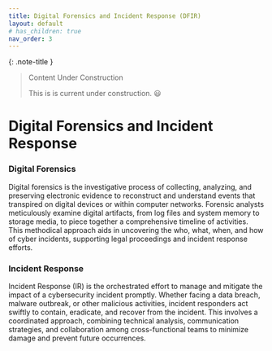 ```yaml
---
title: Digital Forensics and Incident Response (DFIR)
layout: default
# has_children: true
nav_order: 3
---
```


{: .note-title }
> Content Under Construction
>
> This is is current under construction. 😃

# Digital Forensics and Incident Response

### Digital Forensics

Digital forensics is the investigative process of collecting, analyzing, and preserving electronic evidence to reconstruct and understand events that transpired on digital devices or within computer networks. Forensic analysts meticulously examine digital artifacts, from log files and system memory to storage media, to piece together a comprehensive timeline of activities. This methodical approach aids in uncovering the who, what, when, and how of cyber incidents, supporting legal proceedings and incident response efforts.

### Incident Response

Incident Response (IR) is the orchestrated effort to manage and mitigate the impact of a cybersecurity incident promptly. Whether facing a data breach, malware outbreak, or other malicious activities, incident responders act swiftly to contain, eradicate, and recover from the incident. This involves a coordinated approach, combining technical analysis, communication strategies, and collaboration among cross-functional teams to minimize damage and prevent future occurrences.




